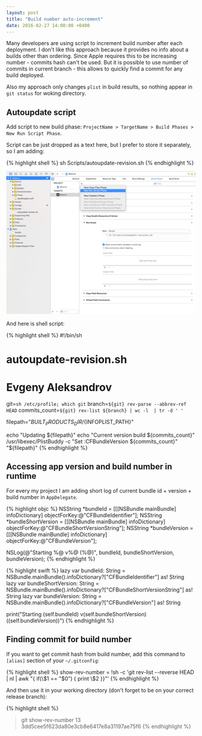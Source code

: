 ```yaml
---
layout: post
title: "Build number auto-increment"
date: 2016-02-27 14:00:00 +0400
---
```


Many developers are using script to increment build number after each deployment. I don't like this approach because it provides no info about a builds other than ordering. Since Apple requires this to be increasing number - commits hash can't be used. But it is possible to use number of commits in current branch - this allows to quickly find a commit for any build deployed.

Also my approach only changes `plist` in build results, so nothing appear in `git status` for woking directory.

<!-- more -->

## Autoupdate script

Add script to new build phase: `ProjectName > TargetName > Build Phases > New Run Script Phase`.

Script can be just dropped as a text here, but I prefer to store it separately, so I am adding:

{% highlight shell %}
sh Scripts/autoupdate-revision.sh
{% endhighlight %}

![Adding Build Phase](/static/article-build-number/01.png)

And here is shell script:

{% highlight shell %}
#!/bin/sh
# autoupdate-revision.sh
#
# Evgeny Aleksandrov

git=`sh /etc/profile; which git`
branch=`${git} rev-parse --abbrev-ref HEAD`
commits_count=`${git} rev-list ${branch} | wc -l  | tr -d ' '`

filepath="${BUILT_PRODUCTS_DIR}/${INFOPLIST_PATH}"

echo "Updating ${filepath}"
echo "Current version build ${commits_count}"
/usr/libexec/PlistBuddy -c "Set :CFBundleVersion ${commits_count}" "${filepath}"
{% endhighlight %}

## Accessing app version and build number in runtime

For every my project I am adding short log of current bundle id + version + build number in `AppDelegate`.

{% highlight objc %}
NSString *bundleId = [[[NSBundle mainBundle] infoDictionary] objectForKey:@"CFBundleIdentifier"];
NSString *bundleShortVersion = [[[NSBundle mainBundle] infoDictionary] objectForKey:@"CFBundleShortVersionString"];
NSString *bundleVersion = [[[NSBundle mainBundle] infoDictionary] objectForKey:@"CFBundleVersion"];

NSLog(@"Starting %@ v%@ (%@)", bundleId, bundleShortVersion, bundleVersion);
{% endhighlight %}

{% highlight swift %}
lazy var bundleId: String = NSBundle.mainBundle().infoDictionary?["CFBundleIdentifier"] as! String
lazy var bundleShortVersion: String = NSBundle.mainBundle().infoDictionary?["CFBundleShortVersionString"] as! String
lazy var bundleVersion: String = NSBundle.mainBundle().infoDictionary?["CFBundleVersion"] as! String

print("Starting \(self.bundleId) v\(self.bundleShortVersion) (\(self.bundleVersion))")
{% endhighlight %}

## Finding commit for build number

If you want to get commit hash from build number, add this command to `[alias]` section of your `~/.gitconfig`:

{% highlight shell %}
show-rev-number = !sh -c 'git rev-list --reverse HEAD | nl | awk \"{ if(\\$1 == "$0") { print \\$2 }}\"'
{% endhighlight %}

And then use it in your working directory (don't forget to be on your correct release branch):

{% highlight shell %}
> git show-rev-number 13
3dd5cee5f623da80e3cb8e6417e8a31197ae75f6
{% endhighlight %}
